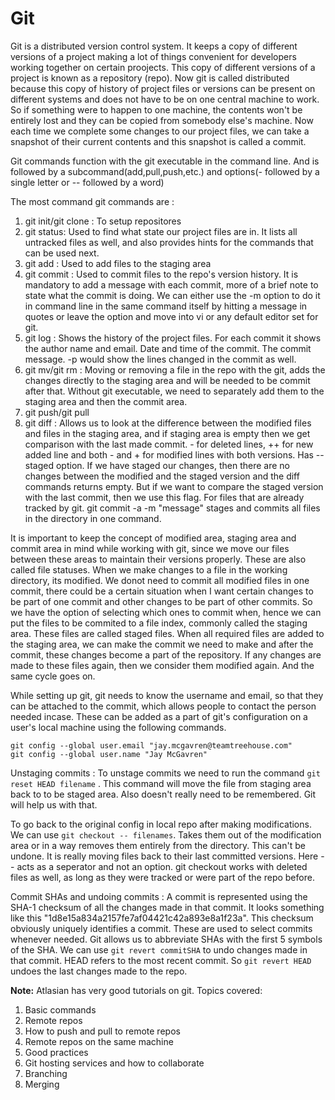 # Git

Git is a distributed version control system. It keeps a copy of different versions of a project making a lot of things convenient for developers working together on certain proojects. This copy of different versions of a project is known as a repository (repo). Now git is called distributed because this copy of history of project files or versions can be present on different systems and does not have to be on one central machine to work. So if something were to happen to one machine, the contents won't be entirely lost and they can be copied from somebody else's machine. Now each time we complete some changes to our project files, we can take a snapshot of their current contents and this snapshot is called a commit. 

Git commands function with the git executable in the command line. And is followed by a subcommand(add,pull,push,etc.) and options(- followed by a single letter or -- followed by a word)

The most command git commands are : 

1. git init/git clone : To setup repositores
2. git status: Used to find what state our project files are in. It lists all untracked files as well, and also provides hints for the commands that can be used next.
3. git add : Used to add files to the staging area
4. git commit : Used to commit files to the repo's version history. It is mandatory to add a message with each commit, more of a brief note to state what the commit is doing. We can either use the -m option to do it in command line in the same command itself by hitting a message in quotes or leave the option and move into vi or any default editor set for git.
5. git log : Shows the history of the project files. For each commit it shows the author name and email. Date and time of the commit. The commit message. -p would show the lines changed in the commit as well.
6. git mv/git rm : Moving or removing a file in the repo with the git, adds the changes directly to the staging area and will be needed to be commit after that. Without git executable, we need to separately add them to the staging area and then the commit area. 
7. git push/git pull
8. git diff : Allows us to look at the difference between the modified files and files in the staging area, and if staging area is empty then we get comparison with the last made commit. - for deleted lines, ++ for new added line and both - and + for modified lines with both versions. Has --staged option. If we have staged our changes, then there are no changes between the modified and the staged version and the diff commands returns empty. But if we want to compare the staged version with the last commit, then we use this flag. 
For files that are already tracked by git. git commit -a -m "message" stages and commits all files in the directory in one command. 

It is important to keep the concept of modified area, staging area and commit area in mind while working with git, since we move our files between these areas to maintain their versions properly. These are also called file statuses. When we make changes to a file in the working directory, its modified. We donot need to commit all modified files in one commit, there could be a certain situation when I want certain changes to be part of one commit and other changes to be part of other commits. So we have the option of selecting which ones to commit when, hence we can put the files to be commited to a file index, commonly called the staging area. These files are called staged files. When all required files are added to the staging area, we can make the commit we need to make and after the commit, these changes become a part of the repository. If any changes are made to these files again, then we consider them modified again. And the same cycle goes on.

While setting up git, git needs to know the username and email, so that they can be attached to the commit, which allows people to contact the person needed incase. These can be added as a part of git's configuration on a user's local machine using the following commands.
```git
git config --global user.email "jay.mcgavren@teamtreehouse.com"
git config --global user.name "Jay McGavren"
```

Unstaging commits : To unstage commits we need to run the command ```git reset HEAD filename``` . This command will move the file from staging area back to to be staged area. Also doesn't really need to be remembered. Git will help us with that. 

To go back to the original config in local repo after making modifications. We can use ```git checkout -- filenames```. Takes them out of the modification area or in a way removes them entirely from the directory. This can't be undone. It is really moving files back to their last committed versions. Here -- acts as a seperator and not an option. git checkout works with deleted files as well, as long as they were tracked or were part of the repo before.

Commit SHAs and undoing commits : A commit is represented using the SHA-1 checksum of all the changes made in that commit. It looks something like this "1d8e15a834a2157fe7af04421c42a893e8a1f23a". This checksum obviously uniquely identifies a commit. These are used to select commits whenever needed. Git allows us to abbreviate SHAs with the first 5 symbols of the SHA. We can use ``` git revert commitSHA ``` to undo changes made in that commit. HEAD refers to the most recent commit. So ```git revert HEAD ``` undoes the last changes made to the repo. 


 
**Note:** Atlasian has very good tutorials on git.
Topics covered:
1. Basic commands 
2. Remote repos
3. How to push and pull to remote repos
4. Remote repos on the same machine
5. Good practices
6. Git hosting services and how to collaborate
7. Branching 
8. Merging 


